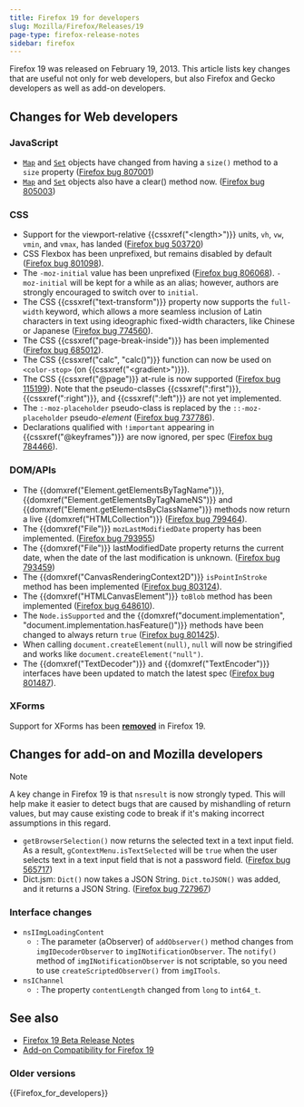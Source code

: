 ```yaml
---
title: Firefox 19 for developers
slug: Mozilla/Firefox/Releases/19
page-type: firefox-release-notes
sidebar: firefox
---
```


Firefox 19 was released on February 19, 2013. This article lists key changes that are useful not only for web developers, but also Firefox and Gecko developers as well as add-on developers.

## Changes for Web developers

### JavaScript

- [`Map`](/en-US/docs/Web/JavaScript/Reference/Global_Objects/Map) and [`Set`](/en-US/docs/Web/JavaScript/Reference/Global_Objects/Set) objects have changed from having a `size()` method to a `size` property ([Firefox bug 807001](https://bugzil.la/807001))
- [`Map`](/en-US/docs/Web/JavaScript/Reference/Global_Objects/Map) and [`Set`](/en-US/docs/Web/JavaScript/Reference/Global_Objects/Set) objects also have a clear() method now. ([Firefox bug 805003](https://bugzil.la/805003))

### CSS

- Support for the viewport-relative {{cssxref("&lt;length&gt;")}} units, `vh`, `vw`, `vmin`, and `vmax`, has landed ([Firefox bug 503720](https://bugzil.la/503720))
- CSS Flexbox has been unprefixed, but remains disabled by default ([Firefox bug 801098](https://bugzil.la/801098)).
- The `-moz-initial` value has been unprefixed ([Firefox bug 806068](https://bugzil.la/806068)). `-moz-initial` will be kept for a while as an alias; however, authors are strongly encouraged to switch over to `initial`.
- The CSS {{cssxref("text-transform")}} property now supports the `full-width` keyword, which allows a more seamless inclusion of Latin characters in text using ideographic fixed-width characters, like Chinese or Japanese ([Firefox bug 774560](https://bugzil.la/774560)).
- The CSS {{cssxref("page-break-inside")}} has been implemented ([Firefox bug 685012](https://bugzil.la/685012)).
- The CSS {{cssxref("calc", "calc()")}} function can now be used on `<color-stop>` (on {{cssxref("&lt;gradient&gt;")}}).
- The CSS {{cssxref("@page")}} at-rule is now supported ([Firefox bug 115199](https://bugzil.la/115199)). Note that the pseudo-classes {{cssxref(":first")}}, {{cssxref(":right")}}, and {{cssxref(":left")}} are not yet implemented.
- The `:-moz-placeholder` pseudo-class is replaced by the `::-moz-placeholder` pseudo-_element_ ([Firefox bug 737786](https://bugzil.la/737786)).
- Declarations qualified with `!important` appearing in {{cssxref("@keyframes")}} are now ignored, per spec ([Firefox bug 784466](https://bugzil.la/784466)).

### DOM/APIs

- The {{domxref("Element.getElementsByTagName")}}, {{domxref("Element.getElementsByTagNameNS")}} and {{domxref("Element.getElementsByClassName")}} methods now return a live {{domxref("HTMLCollection")}} ([Firefox bug 799464](https://bugzil.la/799464)).
- The {{domxref("File")}} `mozLastModifiedDate` property has been implemented. ([Firefox bug 793955](https://bugzil.la/793955))
- The {{domxref("File")}} lastModifiedDate property returns the current date, when the date of the last modification is unknown. ([Firefox bug 793459](https://bugzil.la/793459))
- The {{domxref("CanvasRenderingContext2D")}} `isPointInStroke` method has been implemented ([Firefox bug 803124](https://bugzil.la/803124)).
- The {{domxref("HTMLCanvasElement")}} `toBlob` method has been implemented ([Firefox bug 648610](https://bugzil.la/648610)).
- The `Node.isSupported` and the {{domxref("document.implementation", "document.implementation.hasFeature()")}} methods have been changed to always return `true` ([Firefox bug 801425](https://bugzil.la/801425)).
- When calling `document.createElement(null)`, `null` will now be stringified and works like `document.createElement("null")`.
- The {{domxref("TextDecoder")}} and {{domxref("TextEncoder")}} interfaces have been updated to match the latest spec ([Firefox bug 801487](https://bugzil.la/801487)).

### XForms

Support for XForms has been [**removed**](https://www.philipp-wagner.com/blog/2011/07/the-future-of-mozilla-xforms) in Firefox 19.

## Changes for add-on and Mozilla developers

> [!NOTE]
> A key change in Firefox 19 is that `nsresult` is now strongly typed. This will help make it easier to detect bugs that are caused by mishandling of return values, but may cause existing code to break if it's making incorrect assumptions in this regard.

- `getBrowserSelection()` now returns the selected text in a text input field. As a result, `gContextMenu.isTextSelected` will be `true` when the user selects text in a text input field that is not a password field. ([Firefox bug 565717](https://bugzil.la/565717))
- Dict.jsm: `Dict()` now takes a JSON String. `Dict.toJSON()` was added, and it returns a JSON String. ([Firefox bug 727967](https://bugzil.la/727967))

### Interface changes

- `nsIImgLoadingContent`
  - : The parameter (aObserver) of `addObserver()` method changes from `imgIDecoderObserver` to `imgINotificationObserver`. The `notify()` method of `imgINotificationObserver` is not scriptable, so you need to use `createScriptedObserver()` from `imgITools`.
- `nsIChannel`
  - : The property `contentLength` changed from `long` to `int64_t`.

## See also

- [Firefox 19 Beta Release Notes](https://website-archive.mozilla.org/www.mozilla.org/firefox_releasenotes/en-us/firefox/19.0beta/releasenotes/)
- [Add-on Compatibility for Firefox 19](https://blog.mozilla.org/addons/2013/02/07/compatibility-for-firefox-19/)

### Older versions

{{Firefox_for_developers}}
